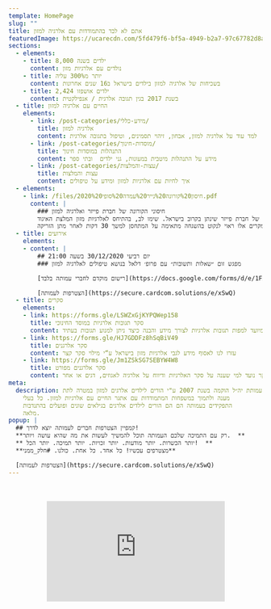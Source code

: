 ```yaml
---
template: HomePage
slug: ""
title: אתם לא לבד בהתמודדות עם אלרגיה למזון
featuredImage: https://ucarecdn.com/5fd479f6-bf5a-4949-b2a7-97c67782d8ad/
sections:
  - elements:
    - title: 8,000 ילדים בשנה
      content: נולדים עם אלרגיות מזון
    - title: יותר מ300% עליה
      content: בשכיחות של אלרגיה למזון בילדים בישראל ב16 שנים אחרונות
    - title: 2,424 ילדים אושפזו
      content: בשנת 2017 בגין תגובה אלרגית / אנפילקטית
  - title: החיים עם אלרגיה למזון
    elements:
      - link: /post-categories/מידע-כללי/
        title: אלרגיה למזון
        content: למד עוד על אלרגיה למזון, אבחון, זיהוי תסמינים, וטיפול בתגובה אלרגית
      - link: /post-categories/מוסדות-חינוך/
        title: התנהלות במוסדות חינוך
        content: מידע על התנהלות מיטבית במעונות, גני ילדים  ובתי ספר
      - link: /post-categories/עצות-והמלצות/
        title: עצות והמלצות
        content: איך לחיות עם אלרגיות למזון וּמידע על טיפולים
  - elements:
    - link: /files/2020%20חיסון%20קורונה%20נייר%20עמדה%20סופי.pdf
      content: |
        ### חיסוני הקורונה של חברת פייזר ואלרגיה למזון
        מצורף נייר העמדה של איגוד הרופאים האלרגולוגים המתייחס לחיסון של חברת פייזר שינתן בקרוב בישראל. שימו לב, בהתיחס לאלרגיות מזון המלצת האיגוד:  
        במטופלים עם רקע אלרגי למזון, אלרגנים נשאפים, חרקים, לטקס וכיוב' יש המלצה לקבל את החיסון. במקרים אלו ראוי לנקוט בהשגחה מתאימה על המתחסן למשך 30 דקות לאחר מתן הזריקה.
  - title: אירועים
    elements:
    - content: |
        ## יום רביעי 30/12/2020 בשעה 21:00
        ### מפגש זום ״שאלות ותשובות״ עם פרופ׳ דלאל בנושא טיפולים לאלרגיה למזון

        [רישום מוקדם לחברי עמותה בלבד](https://docs.google.com/forms/d/e/1FAIpQLSc0NO7mz4rkEfh4iWkL0TXFnZ7HgE6_pyzDEjZ3SG5zCp6zEw/viewform?usp=sf_link)

        [הצטרפות לעמותה](https://secure.cardcom.solutions/e/xSwQ)
  - title: סקרים
    elements:
    - link: https://forms.gle/LSWZxGjKYPQWep158
      title: סקר תגובות אלרגיות במוסד החינוכי
      content: סקר זה מיועד למפות תגובות אלרגיות לצורך מידע והבנה כיצד ניתן למנוע תגובות בעתיד
    - link: https://forms.gle/HJ7GDDFz8hSqBiV49
      title: סקר אלרגנים
      content: עזרו לנו לאסוף מידע לגבי אלרגיות מזון בישראל ע“י מילוי סקר קצר
    - link: https://forms.gle/Jm1ZSkSG7SEBYW4W8
      title: סקר אלרגנים מפורט
      content: הסקר נועד למי שענה על סקר האלרגיות ודיווח על אלרגיה לאגוזים, דגים או אחר
meta:
  description: עמותת יה״ל הוקמה בשנת 2007 ע"י הורים לילדים אלרגים למזון במטרה לתת
    מענה ולתמוך במשפחות המתמודדות עם אתגר החיים עם אלרגיות למזון. כל בעלי
    התפקידים בעמותה הם הם הורים לילדים אלרגים בגילאים שונים ופועלים בהתנדבות
    מלאה.
popup: |
  ## קמפיין הצטרפות חברים לעמותה יוצא לדרך!
  **רק עם התמיכה שלכם העמותה תוכל להמשיך לעשות את מה שהיא עושה ויותר.  **
  ** יותר הכשרות. יותר מודעות. יותר זכויות. יותר תמיכה. יותר הכל!  **
  **מצטרפים עכשיו! כל אחד. כל אחת. כולנו. #חלק_ממני**

  [הצטרפות לעמותה](https://secure.cardcom.solutions/e/xSwQ)
---
```

<section>
  <div style="margin: 3rem 0; padding-bottom: 39.5%; position: relative; height: 0; overflow: hidden;">
    <iframe style="width:70%; height:100%; top:0; position: absolute; right: 15%;" src="https://www.youtube.com/embed/ILcP0ihl9OI" frameborder="0" allow="accelerometer; clipboard-write; encrypted-media; gyroscope; picture-in-picture" allowfullscreen></iframe>
  </div>
</section>